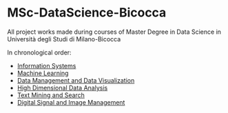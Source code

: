 # MSc-DataScience-Bicocca
All project works made during courses of Master Degree in Data Science in Università degli Studi di Milano-Bicocca

In chronological order:
- [Information Systems](https://github.com/BigCarl89/MSc-DataScience-Bicocca/tree/main/Information%20Systems)
- [Machine Learning](https://github.com/BigCarl89/MSc-DataScience-Bicocca/tree/main/Machine%20Learning)
- [Data Management and Data Visualization](https://github.com/BigCarl89/MSc-DataScience-Bicocca/tree/main/Data%20Management%20and%20Data%20Visualization)
- [High Dimensional Data Analysis](https://github.com/BigCarl89/MSc-DataScience-Bicocca/tree/main/High%20Dimensional%20Data%20Analysis)
- [Text Mining and Search](https://github.com/BigCarl89/MSc-DataScience-Bicocca/tree/main/Text%20Mining%20and%20Search)
- [Digital Signal and Image Management](https://github.com/BigCarl89/MSc-DataScience-Bicocca/tree/main/Digital%20Signal%20and%20Image%20Management)
